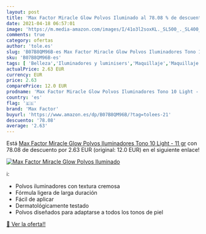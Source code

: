 ```yaml
---
layout: post
title: 'Max Factor Miracle Glow Polvos Iluminado al 78.08 % de descuento'
date: 2021-04-18 06:57:01
image: 'https://m.media-amazon.com/images/I/41o3l2soxKL._SL500_._SL400_.jpg'
comments: true
category: ofertas
author: 'tole.es'
slug: 'B07B8QM96B-es Max Factor Miracle Glow Polvos Iluminadores Tono 10 Light...'
sku: 'B07B8QM96B-es'
tags: [ 'Belleza','Iluminadores y luminisers','Maquillaje','Maquillaje facial','factor','max','max factor', ]
actualPrice: 2.63 EUR
currency: EUR
price: 2.63
comparePrice: 12.0 EUR
prodname: 'Max Factor Miracle Glow Polvos Iluminadores Tono 10 Light - 11 gr'
country: 'es'
flag: '🇪🇸'
brand: 'Max Factor'
buyurl: 'https://www.amazon.es/dp/B07B8QM96B/?tag=tolees-21'
descuento: '78.08'
average: '2.63'
---
```


Está [Max Factor Miracle Glow Polvos Iluminadores Tono 10 Light - 11 gr](https://www.amazon.es/dp/B07B8QM96B/?tag=tolees-21) con 78.08 de descuento por 2.63 EUR (original: 12.0 EUR) en el siguiente enlace!

[![Max Factor Miracle Glow Polvos Iluminado](https://m.media-amazon.com/images/I/41o3l2soxKL._SL500_._SL400_.jpg)](https://www.amazon.es/dp/B07B8QM96B/?tag=tolees-21)

ℹ️:

- Polvos iluminadores con textura cremosa
- Fórmula ligera de larga duración
- Fácil de aplicar
- Dermatológicamente testado
- Polvos diseñados para adaptarse a todos los tonos de piel

[🛒 Ver la oferta!!](https://www.amazon.es/dp/B07B8QM96B/?tag=tolees-21)
